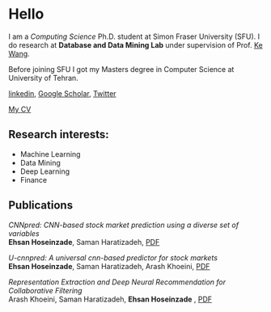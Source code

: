 # Hello
I am a *Computing Science* Ph.D. student at Simon Fraser University (SFU). I do research at **Database and Data Mining Lab** under supervision of Prof. [Ke Wang](https://www.cs.sfu.ca/~wangk/).



Before joining SFU I got my Masters degree in Computer Science at University of Tehran.

[linkedin](https://linkedin.com/in/hoseinzadeehsan), [Google Scholar](https://scholar.google.com/citations?user=etOQcg8AAAAJ&hl=en), [Twitter]()

[My CV](./cv.pdf)

## Research interests:
* Machine Learning
* Data Mining
* Deep Learning
* Finance


## Publications


*CNNpred: CNN-based stock market prediction using a diverse set of variables*  
**Ehsan Hoseinzade**, Saman Haratizadeh, [PDF](https://arxiv.org/abs/1810.08923)

*U-cnnpred: A universal cnn-based predictor for stock markets*  
**Ehsan Hoseinzade**, Saman Haratizadeh, Arash Khoeini, [PDF](https://arxiv.org/abs/1911.12540)

*Representation Extraction and Deep Neural Recommendation for Collaborative Filtering*  
Arash Khoeini, Saman Haratizadeh, **Ehsan Hoseinzade** , [PDF](https://arxiv.org/abs/2012.04979)

